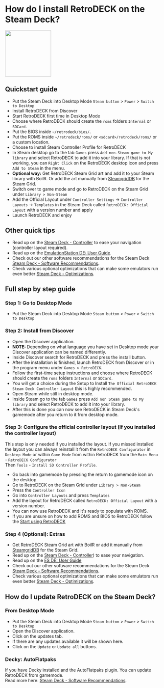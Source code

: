 # How do I install RetroDECK on the Steam Deck?

<img src="../../../wiki_images/logos/steam-deck-logo.png" width="150">

## Quickstart guide

- Put the Steam Deck into Desktop Mode `Steam button` > `Power` > `Switch to Desktop`
- Install RetroDECK from Discover
- Start RetroDECK first time in Desktop Mode
- Choose where RetroDECK should create the `roms` folders `Internal` or `SDCard`.
- Put the BIOS inside `~/retrodeck/bios/`.
- Put the ROMS inside `~/retrodeck/roms/` or `<sdcard>/retrodeck/roms/` or a custom location.
- Choose to install Steam Controller Profile for RetroDECK
- In Steam desktop go to the tab `Games` press `Add non-Steam game to My library` and select RetroDECK to add it into your library. If that is not working, you can `Right Click` on the RetroDECK desktop icon and press `Add to Steam` in the menu.
- **Optional way:** Get RetroDECK Steam Grid art and add it to your Steam library with BoilR. Or add the art manually from [SteamgridDB](https://www.steamgriddb.com/search/grids?term=RetroDeck) for the Steam Grid.
- Switch over to game mode and go to RetroDECK on the Steam Grid under `Library > Non-Steam`
- Add the Official Layout under `Controller Settings` -> `Controller Layouts` -> `Templates` in the Steam Deck called `RetroDECK: Official Layout` with a version number and apply
- Launch RetroDECK and enjoy

## Other quick tips

- Read up on the [Steam Deck - Controller](../../wiki_controllers/steam/controllers-steamdeck.md) to ease your navigation (controller layout required).
- Read up on the [EmulationStation DE: User Guide](../../wiki_es_de/esde-guide.md).
- Check out our other software recommendations for the Steam Deck [Steam Deck - Software Recommendations](../../wiki_devices/steamdeck/steamdeck-software.md).
- Check various optional optimizations that can make some emulators run even better [Steam Deck - Optimizations](../../wiki_devices/steamdeck/steamdeck-optimize.md).


## Full step by step guide

### Step 1: Go to Desktop Mode

- Put the Steam Deck into Desktop Mode `Steam button` > `Power` > `Switch to Desktop`

### Step 2: Install from Discover

- Open the Discover application.
- **NOTE:** Depending on what language you have set in Desktop mode your Discover application can be named differently.
- Inside Discover search for RetroDECK and press the install button.
- After the installation is finished, launch RetroDECK from Discover or in the program menu under `Games > RetroDECK`.
- Follow the first-time setup instructions and choose where RetroDECK should create the `roms` folders `Internal` or `SDCard`.
- You will get a choice during the Setup to Install `The Official RetroDECK Steam Deck Controller Layout` this is highly recommended.
- Open Steam while still in desktop mode.
- Inside Steam go to the tab `Games` press `Add non Steam game to My library` and select RetroDECK to add it into your library.
- After this is done you can now see RetroDECK in Steam Deck's gamemode after you return to it from desktop mode.

### Step 3: Configure the official controller layout (If you installed the controller layout)

This step is only needed if you installed the layout. If you missed installed the layout you can always reinstall it from the `RetroDECK Configurator` in `Desktop Mode` or within `Game Mode` from within RetroDECK from the `Main Menu` - `RetroDECK Configurator` <br>
Then `Tools` - `Install SD Controller Profile`.

- Go back into gamemode by pressing the return to gamemode icon on the desktop.
- Go to RetroDECK on the Steam Grid under `Library > Non-Steam`
- Press the `Controller Icon`
- Go into `Controller Layouts` and press `Templates`
- Add the layout for RetroDECK  called `RetroDECK: Official Layout` with a version number.
- You can now use RetroDECK and it's ready to populate with ROMS.
- If you are unsure on how to add ROMS and BIOS to RetroDECK follow the [Start using RetroDECK](../../wiki_general/retrodeck-start.md)

### Step 4 (Optional): Extras

- Get RetroDECK Steam Grid art with BoilR or add it manually from [SteamgridDB](https://www.steamgriddb.com/search/grids?term=RetroDeck) for the Steam Grid.
- Read up on the [Steam Deck - Controller](../../wiki_controllers/steam/controllers-steamdeck.md)) to ease your navigation.
- Read up on the [ES DE: User Guide](../../wiki_es_de/esde-guide.md)
- Check out our other software recommendations for the Steam Deck [Steam Deck - Software Recommendations](../../wiki_devices/steamdeck/steamdeck-software.md).
- Check various optional optimizations that can make some emulators run even better [Steam Deck - Optimizations](../../wiki_devices/steamdeck/steamdeck-optimize.md).


## How do I update RetroDECK on the Steam Deck?

### From Desktop Mode
- Put the Steam Deck into Desktop Mode `Steam button` > `Power` > `Switch to Desktop`
- Open the Discover application.
- Click on the updates tab.
- If there are any updates available it will be shown here.
- Click on the `Update` or `Update all` buttons.

### Decky: AutoFlatpaks
If you have Decky installed and the AutoFlatpaks plugin. You can update RetroDECK from gamemode. <br>
Read more here: [Steam Deck - Software Recommendations](../../wiki_devices/steamdeck/steamdeck-software.md).

